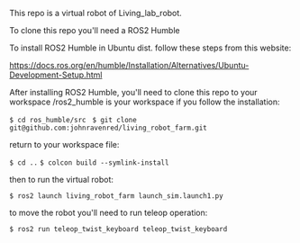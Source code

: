 This repo is a virtual robot of Living_lab_robot. 

To clone this repo you'll need a ROS2 Humble

To install ROS2 Humble in Ubuntu dist. follow these steps from this website:

https://docs.ros.org/en/humble/Installation/Alternatives/Ubuntu-Development-Setup.html

After installing ROS2 Humble, you'll need to clone this repo to your workspace /ros2_humble is your workspace if you follow the installation:

`$ cd ros_humble/src `
`$ git clone git@github.com:johnravenred/living_robot_farm.git`

return to your workspace file:

`$ cd ..`
`$ colcon build --symlink-install`

then to run the virtual robot:

`$ ros2 launch living_robot_farm launch_sim.launch1.py`

to move the robot you'll need to run teleop operation:

`$ ros2 run teleop_twist_keyboard teleop_twist_keyboard`


